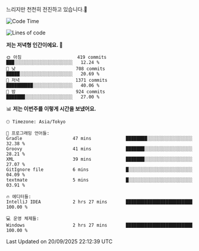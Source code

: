 느리지만 천천히 전진하고 있습니다.🐢

<!--START_SECTION:waka-->
![Code Time](http://img.shields.io/badge/Code%20Time-1%2C667%20hrs%208%20mins-blue)

![Lines of code](https://img.shields.io/badge/%EC%A0%80%EB%8A%94%20%EC%97%AC%ED%83%9C%EA%B9%8C%EC%A7%80%20-937.2%20thousand%20%EC%A4%84%EC%9D%98%20%EC%BD%94%EB%93%9C%EB%A5%BC%20%EC%9E%91%EC%84%B1%ED%96%88%EC%96%B4%EC%9A%94.-blue)

**저는 저녁형 인간이에요. 🦉** 

```text
🌞 아침                     419 commits         ███░░░░░░░░░░░░░░░░░░░░░░   12.24 % 
🌆 낮　                     708 commits         █████░░░░░░░░░░░░░░░░░░░░   20.69 % 
🌃 저녁                     1371 commits        ██████████░░░░░░░░░░░░░░░   40.06 % 
🌙 밤　                     924 commits         ███████░░░░░░░░░░░░░░░░░░   27.00 % 
```


📊 **저는 이번주를 이렇게 시간을 보냈어요.** 

```text
🕑︎ Timezone: Asia/Tokyo

💬 프로그래밍 언어들: 
Gradle                   47 mins             ████████░░░░░░░░░░░░░░░░░   32.38 % 
Groovy                   41 mins             ███████░░░░░░░░░░░░░░░░░░   28.21 % 
XML                      39 mins             ███████░░░░░░░░░░░░░░░░░░   27.07 % 
GitIgnore file           6 mins              █░░░░░░░░░░░░░░░░░░░░░░░░   04.09 % 
textmate                 5 mins              █░░░░░░░░░░░░░░░░░░░░░░░░   03.91 % 

🔥 에디터들: 
IntelliJ IDEA            2 hrs 27 mins       █████████████████████████   100.00 % 

💻 운영 체제들: 
Windows                  2 hrs 27 mins       █████████████████████████   100.00 % 
```


 Last Updated on 20/09/2025 22:12:39 UTC
<!--END_SECTION:waka-->
